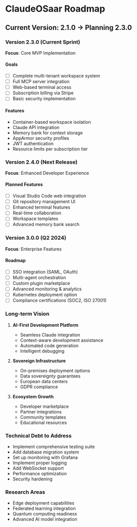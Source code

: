 # ClaudeOSaar Roadmap

## Current Version: 2.1.0 → Planning 2.3.0

### Version 2.3.0 (Current Sprint)
**Focus**: Core MVP Implementation

#### Goals
- [ ] Complete multi-tenant workspace system
- [ ] Full MCP server integration
- [ ] Web-based terminal access
- [ ] Subscription billing via Stripe
- [ ] Basic security implementation

#### Features
- Container-based workspace isolation
- Claude API integration
- Memory bank for context storage
- AppArmor security profiles
- JWT authentication
- Resource limits per subscription tier

### Version 2.4.0 (Next Release)
**Focus**: Enhanced Developer Experience

#### Planned Features
- [ ] Visual Studio Code web integration
- [ ] Git repository management UI
- [ ] Enhanced terminal features
- [ ] Real-time collaboration
- [ ] Workspace templates
- [ ] Advanced memory bank search

### Version 3.0.0 (Q2 2024)
**Focus**: Enterprise Features

#### Roadmap
- [ ] SSO integration (SAML, OAuth)
- [ ] Multi-agent orchestration
- [ ] Custom plugin marketplace
- [ ] Advanced monitoring & analytics
- [ ] Kubernetes deployment option
- [ ] Compliance certifications (SOC2, ISO 27001)

### Long-term Vision

1. **AI-First Development Platform**
   - Seamless Claude integration
   - Context-aware development assistance
   - Automated code generation
   - Intelligent debugging

2. **Sovereign Infrastructure**
   - On-premises deployment options
   - Data sovereignty guarantees
   - European data centers
   - GDPR compliance

3. **Ecosystem Growth**
   - Developer marketplace
   - Partner integrations
   - Community templates
   - Educational resources

### Technical Debt to Address
- Implement comprehensive testing suite
- Add database migration system
- Set up monitoring with Grafana
- Implement proper logging
- Add WebSocket support
- Performance optimization
- Security hardening

### Research Areas
- Edge deployment capabilities
- Federated learning integration
- Quantum computing readiness
- Advanced AI model integration